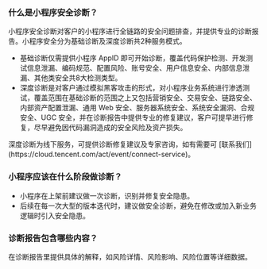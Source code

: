 ### 什么是小程序安全诊断？
小程序安全诊断对客户的小程序进行全链路的安全问题排查，并提供专业的诊断报告。小程序安全分为基础诊断及深度诊断共2种服务模式。
- 基础诊断仅需提供小程序 AppID 即可开始诊断，覆盖代码保护检测、开发测试信息泄漏、编码规范、配置风险、账号安全、用户信息安全、内部信息泄漏、其他类安全共8大检测类型。
- 深度诊断是对客户通过模拟黑客攻击的形式，对小程序业务系统进行渗透测试，覆盖范围在基础诊断的范围之上又包括营销安全、交易安全、链路安全、内部资产配置泄漏、通用 Web 安全、服务器系统安全、系统安全漏洞、合规安全、UGC 安全，并在诊断报告中提供专业的修复建议，客户可提早进行修复，尽早避免因代码漏洞造成的安全风险及资产损失。
<dx-alert infotype="explain" title="说明">
深度诊断为线下服务，可提供诊断修复建议及专家咨询，如有需要可 [联系我们](https://cloud.tencent.com/act/event/connect-service)。
</dx-alert> 

### 小程序应该在什么阶段做诊断？
- 小程序在上架前建议做一次诊断，识别并修复安全隐患。
- 后续在每一次大型的版本迭代时，建议做安全诊断，避免在修改或加入新业务逻辑时引入安全隐患。

### 诊断报告包含哪些内容？
在诊断报告里提供具体的解释，如风险详情、风险影响、风险位置等详细数据。
 
